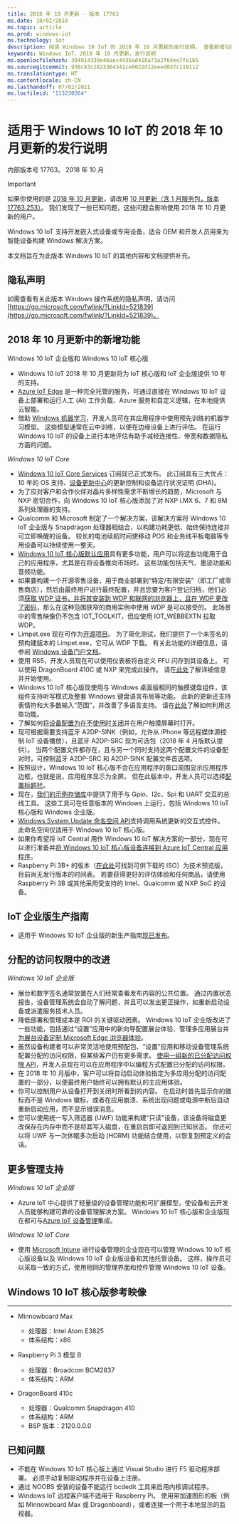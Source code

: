```yaml
---
title: 2018 年 10 月更新 - 版本 17763
ms.date: 10/02/2018
ms.topic: article
ms.prod: windows-iot
ms.technology: iot
description: 阅读 Windows 10 IoT 的 2018 年 10 月更新的发行说明。 查看新增功能，了解已分配的访问权限的改进之处等等。
keywords: Windows IoT，2018 年 10 月更新，发行说明
ms.openlocfilehash: 394914339e46aec4435ad418a73a2f64ee7fa1b5
ms.sourcegitcommit: 938c83c2823304341ce6022d12eeed037c119112
ms.translationtype: HT
ms.contentlocale: zh-CN
ms.lasthandoff: 07/02/2021
ms.locfileid: "113230264"
---
```

# <a name="october-2018-update-release-notes-for-windows-10-iot"></a>适用于 Windows 10 IoT 的 2018 年 10 月更新的发行说明
内部版本号 17763。 2018 年 10 月

> [!IMPORTANT]
> 如果你使用的是 [2018 年 10 月更新](https://docs.microsoft.com/windows/iot-core/release-notes/commercial/october2018update)，请改用 [10 月更新（含 1 月服务包，版本 17763.253）](https://docs.microsoft.com/windows/iot-core/release-notes/commercial/17763)。 我们发现了一些已知问题，这些问题会影响使用 2018 年 10 月更新的用户。 

Windows 10 IoT 支持开发嵌入式设备或专用设备，适合 OEM 和开发人员用来为智能设备构建 Windows 解决方案。

本文档旨在为此版本 Windows 10 IoT 的其他内容和文档提供补充。

## <a name="privacy-statement"></a>隐私声明

如需查看有关此版本 Windows 操作系统的隐私声明，请访问 [https://go.microsoft.com/fwlink/?LinkId=521839](https://go.microsoft.com/fwlink/?LinkId=521839)。

## <a name="whats-new-in-october-2018-update"></a>2018 年 10 月更新中的新增功能

Windows 10 IoT 企业版和 Windows 10 IoT 核心版
* Windows 10 IoT 2018 年 10 月更新将为 IoT 核心版和 IoT 企业版提供 10 年的支持。
* [Azure IoT Edge](https://docs.microsoft.com/azure/iot-edge/quickstart) 是一种完全托管的服务，可通过直接在 Windows 10 IoT 设备上部署和运行人工 (AI) 工作负载、Azure 服务和自定义逻辑，在本地提供云智能。
* 借助 [Windows 机器学习](https://docs.microsoft.com/windows/ai/)，开发人员可在其应用程序中使用预先训练的机器学习模型。 这些模型通常在云中训练，以便在边缘设备上进行评估。 在运行 Windows 10 IoT 的设备上进行本地评估有助于减轻连接性、带宽和数据隐私方面的问题。  

_Windows 10 IoT Core_
* [Windows 10 IoT Core Services](https://docs.microsoft.com/windows-hardware/manufacture/iot/iotcoreservicesoverview) 订阅现已正式发布。 此订阅具有三大优点：10 年的 OS 支持、[设备更新中心](https://docs.microsoft.com/windows-hardware/service/iot/using-device-update-center)的更新控制和设备运行状况证明 (DHA)。
* 为了应对客户和合作伙伴对晶片多样性需求不断增长的趋势，Microsoft 与 NXP 密切合作，向 Windows 10 IoT 核心版添加了对 NXP i.MX 6、7 和 8M 系列处理器的支持。 
* Qualcomm 和 Microsoft 制定了一个解决方案，该解决方案将 Windows 10 IoT 企业版与 Snapdragon 处理器相结合，以构建功耗更低、始终保持连接并可立即唤醒的设备。 较长的电池续航时间使移动 POS 和业务线平板电脑等专用设备可以持续使用一整天。 
* [Windows 10 IoT 核心版默认应用](https://docs.microsoft.com/windows/iot-core/develop-your-app/iotcoredefaultapp)具有更多功能，用户可以将这些功能用于自己的应用程序，尤其是在将设备推向市场时。 这些功能包括天气、墨迹功能和音频功能。 
* 如果要构建一个开源零售设备，用于商业部署到“特定/有限安装”（即工厂或零售商店），然后由最终用户进行最终配置，并且您要为客户登记归档，他们必须[获取 WDP 证书，并将其安装到 WDP 和联网的浏览器上，且在 WDP 更改了密码](https://docs.microsoft.com/windows/uwp/debug-test-perf/device-portal-ssl)，那么在这种范围狭窄的商用实例中使用 WDP 是可以接受的。 此场景中的零售映像仍不包含 IOT_TOOLKIT，但应使用 IOT_WEBBEXTN 拉取 WDP。 
* Limpet.exe 现在可作为[开源项目](https://github.com/ms-iot/azure-dm-client)。 为了简化测试，我们提供了一个未签名的预构建版本的 Limpet.exe，它可从 WDP 下载。 有关此功能的详细信息，请参阅 [Windows 设备门户文档](https://docs.microsoft.com/windows/iot-core/manage-your-device/deviceportal)。  
* 使用 RS5，开发人员现在可以使用仪表板将自定义 FFU 闪存到其设备上。 可以使用 DragonBoard 410C 或 NXP 来完成此操作。 请在[此处](https://docs.microsoft.com/windows/iot-core/tutorials/quickstarter/devicesetup)了解详细信息并开始使用。
* Windows 10 IoT 核心版现使用与 Windows 桌面版相同的触摸键盘组件，该组件支持听写模式及整套 Windows 键盘语言布局等功能。 此新的更新还支持表情符和大多数输入“范围”，并改善了多语言支持。 请在[此处](https://docs.microsoft.com/windows/iot-core/develop-your-app/onscreenkeyboard)了解如何利用这些功能。
* 了解如何[将设备配置为在不使用时关闭](https://docs.microsoft.com/windows/iot-core/learn-about-hardware/wakeontouch)并在用户触摸屏幕时打开。
* 现可根据需要支持蓝牙 A2DP-SINK（例如，允许从 iPhone 等远程媒体源控制 IoT 设备播放），且蓝牙 A2DP-SRC 现为可选包（2018 年 4 月版默认提供）。 当两个配置文件都存在，且与另一个同时支持这两个配置文件的设备配对时，可控制蓝牙 A2DP-SRC 和 A2DP-SINK 配置文件首选项。 
* 按照设计，Windows 10 IoT 核心版不会在应用程序的窗口周围显示应用程序边框，也就是说，应用程序显示为全屏。 但在此版本中，开发人员可以选择[配置标题栏](https://docs.microsoft.com/windows/iot-core/develop-your-app/signindialogtitlebars)。
* 现在，[我们的示例存储库](https://github.com/Microsoft/Windows-iotcore-samples/tree/master/BusTools)中提供了用于与 Gpio、I2c、Spi 和 UART 交互的总线工具。 这些工具可在任意版本的 Windows 上运行，包括 Windows 10 IoT 核心版和 Windows 企业版。 
* [Windows.System.Update 命名空间 API](https://docs.microsoft.com/uwp/api/windows.system.update)支持调用系统更新的交互式控件。 此命名空间仅适用于 Windows 10 IoT 核心版。
* 如果你希望将 IoT Central 用作 Windows 10 IoT 解决方案的一部分，现在可以进行准备并[将 Windows 10 IoT 核心版设备连接到 Azure IoT Central 应用程序](https://docs.microsoft.com/azure/iot-central/howto-connect-windowsiotcore)。 
* Raspberry Pi 3B+ 的版本（[在此处](https://go.microsoft.com/fwlink/?LinkID=708576)可找到可供下载的 ISO）为技术预览版，目前尚无发行版本的时间表。 若要获得更好的评估体验和任何商品，请使用 Raspberry Pi 3B 或其他采用受支持的 Intel、Qualcomm 或 NXP SoC 的设备。 

## <a name="iot-enterprise-manufacturing-guide"></a>IoT 企业版生产指南

* 适用于 Windows 10 IoT 企业版的新生产指南[现已发布](https://docs.microsoft.com/windows-hardware/manufacture/desktop/iot-ent-overview)。 

## <a name="improvements-in-assigned-access"></a>分配的访问权限中的改进 

_Windows 10 IoT 企业版_

* 展台和数字签名通常放置在人们经常查看发布内容的公共位置。 通过内置状态报告，设备管理系统会自动了解问题，并且可以发出更正操作，如重新启动设备或派遣服务技术人员。 
* 降低部署和管理成本是 ROI 的关键驱动因素。 Windows 10 IoT 企业版改进了一些功能，包括通过“设置”应用中的新向导配置展台体验、管理多应用展台并[为展台设备定制 Microsoft Edge 浏览器体验](https://docs.microsoft.com/microsoft-edge/deploy/microsoft-edge-kiosk-mode-deploy)。
* 虽然设备构建者可以非常灵活地使用预配包、“设置”应用和移动设备管理系统配置分配的访问权限，但某些客户仍有更多需求。 [使用一组新的已分配访问权限 API](https://docs.microsoft.com/uwp/api/windows.system.userprofile.assignedaccesssettings)，开发人员现在可以在应用程序中以编程方式配置已分配的访问权限。
* 在 2018 年 10 月版中，客户可以将自动启动体验指定为多应用分配的访问配置的一部分，以便最终用户始终可以拥有默认的主应用体验。
* 你可以控制用户从设备打开到关闭时所看到的内容。 在启动时首先显示你的徽标而不是 Windows 徽标，或者在应用崩溃、系统出现问题或电源中断后自动重新启动应用，而不显示错误消息。 
* 您可以使用统一写入筛选器 (UWF) 功能来构建“只读”设备，该设备将磁盘更改保存在内存中而不是将其写入磁盘，在重启后即可返回到已知状态。 你还可以将 UWF 与一次休眠多次启动 (HORM) 功能结合使用，以恢复到预定义的会话。 


## <a name="more-management-support"></a>更多管理支持

_Windows 10 IoT 企业版_
* Azure IoT 中心提供了轻量级的设备管理功能和可扩展模型，使设备和云开发人员能够构建可靠的设备管理解决方案。 Windows 10 IoT 核心版和企业版现在都可与[Azure IoT 设备管理](https://docs.microsoft.com/windows/iot-core/manage-your-device/azureiotdm)集成。 

_Windows 10 IoT Core_
* 使用 [Microsoft Intune](https://www.microsoft.com/cloud-platform/microsoft-intune) 进行设备管理的企业现在可以管理 Windows 10 IoT 核心版设备以及 Windows 10 IoT 企业版设备和其他托管设备。 这样，操作员可以采取一致的方式，使用相同的管理界面和控件管理 Windows 10 IoT 设备。 


## <a name="windows-10-iot-core-reference-images"></a>Windows 10 IoT 核心版参考映像
___ 
* Minnowboard Max
  * 处理器：Intel Atom E3825
  * 体系结构：x86

* Raspberry Pi 3 模型 B
  * 处理器：Broadcom BCM2837
  * 体系结构：ARM

* DragonBoard 410c
  * 处理器：Qualcomm Snapdragon 410
  * 体系结构：ARM
  * BSP 版本：2120.0.0.0


## <a name="known-issues"></a>已知问题
* 不能在 Windows 10 IoT 核心版上通过 Visual Studio 进行 F5 驱动程序部署。 必须手动复制驱动程序并在设备上注册。
* 通过 NOOBS 安装的设备不能运行 bcdedit 工具来启用内核调试程序。
* Windows IoT 远程客户端不适用于 Raspberry Pi。 使用带加速图形的板（例如 Minnowboard Max 或 Dragonboard），或者连接一个用于本地显示的监视器。

